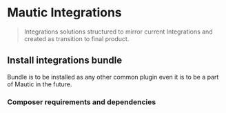 # Mautic Integrations

> Integrations solutions structured to mirror current Integrations and created as transition to final product.

## Install integrations bundle

Bundle is to be installed as any other common plugin even it is to be a part of Mautic in the future.

### Composer requirements and dependencies
